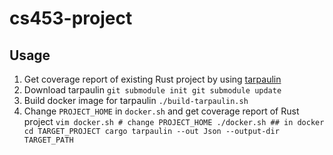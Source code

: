 # cs453-project

## Usage

1. Get coverage report of existing Rust project by using [tarpaulin](https://github.com/xd009642/tarpaulin)
  1. Download tarpaulin
    ```
    git submodule init
    git submodule update
    ```
  1. Build docker image for tarpaulin
    ```
    ./build-tarpaulin.sh
    ```
  1. Change `PROJECT_HOME` in `docker.sh` and get coverage report of Rust project
    ```
    vim docker.sh # change PROJECT_HOME
    ./docker.sh
    ## in docker
    cd TARGET_PROJECT
    cargo tarpaulin --out Json --output-dir TARGET_PATH
    ```